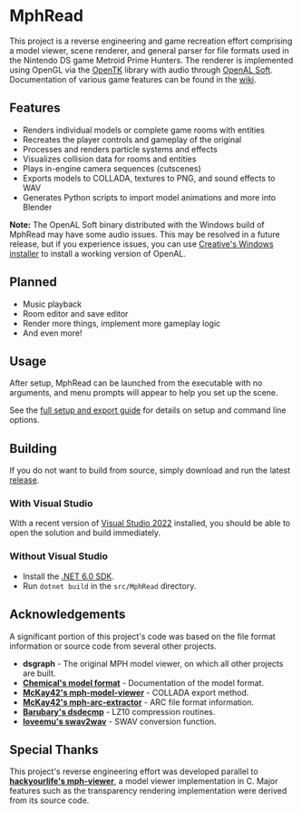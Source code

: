 # MphRead
This project is a reverse engineering and game recreation effort comprising a model viewer, scene renderer, and general parser for file formats used in the Nintendo DS game Metroid Prime Hunters. The renderer is implemented using OpenGL via the [OpenTK](https://github.com/opentk/opentk) library with audio through [OpenAL Soft](https://github.com/kcat/openal-soft). Documentation of various game features can be found in the [wiki](https://github.com/NoneGiven/MphRead/wiki).

## Features
- Renders individual models or complete game rooms with entities
- Recreates the player controls and gameplay of the original
- Processes and renders particle systems and effects
- Visualizes collision data for rooms and entities
- Plays in-engine camera sequences (cutscenes)
- Exports models to COLLADA, textures to PNG, and sound effects to WAV
- Generates Python scripts to import model animations and more into Blender

**Note:** The  OpenAL Soft binary distributed with the Windows build of MphRead may have some audio issues. This may be resolved in a future release, but if you experience issues, you can use [Creative's Windows installer](https://www.openal.org/downloads/) to install a working version of OpenAL.

## Planned
- Music playback
- Room editor and save editor
- Render more things, implement more gameplay logic
- And even more!

## Usage

After setup, MphRead can be launched from the executable with no arguments, and menu prompts will appear to help you set up the scene.

See the [full setup and export guide](https://github.com/NoneGiven/MphRead/wiki/Setup-&-Export-Guide) for details on setup and command line options.

## Building

If you do not want to build from source, simply download and run the latest [release](https://github.com/NoneGiven/MphRead/releases).

### With Visual Studio

With a recent version of [Visual Studio 2022](https://visualstudio.microsoft.com/vs/) installed, you should be able to open the solution and build immediately.

### Without Visual Studio

- Install the [.NET 6.0 SDK](https://dotnet.microsoft.com/en-us/download/dotnet/6.0).
- Run `dotnet build` in the `src/MphRead` directory.

## Acknowledgements

A significant portion of this project's code was based on the file format information or source code from several other projects.

- **dsgraph** - The original MPH model viewer, on which all other projects are built.
- **[Chemical's model format](https://gitlab.com/ch-mcl/metroid-prime-hunters-file-document/-/blob/master/Model/BinModel.md)** - Documentation of the model format.
- **[McKay42's mph-model-viewer](https://github.com/McKay42/mph-model-viewer)** - COLLADA export method.
- **[McKay42's mph-arc-extractor](https://github.com/McKay42/mph-arc-extractor)** - ARC file format information.
- **[Barubary's dsdecmp](https://github.com/Barubary/dsdecmp)** - LZ10 compression routines.
- **[loveemu's swav2wav](https://github.com/loveemu/loveemu-lab)** - SWAV conversion function.

## Special Thanks

This project's reverse engineering effort was developed parallel to **[hackyourlife's mph-viewer](https://github.com/hackyourlife/mph-viewer)**, a model viewer implementation in C. Major features such as the transparency rendering implementation were derived from its source code.
